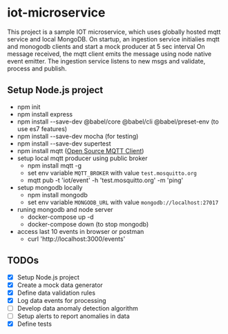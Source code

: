 # iot-microservice

This project is a sample IOT microservice, which uses globally hosted mqtt service and local MongoDB.
On startup, an ingestion service initialies mqtt and monogodb clients and start a mock producer at 5 sec interval
On message received, the mqtt client emits the message using node native event emitter.
The ingestion service listens to new msgs and validate, process and publish.


## Setup Node.js project

- npm init
- npm install express
- npm install --save-dev @babel/core @babel/cli @babel/preset-env (to use es7 features)
- npm install --save-dev mocha (for testing)
- npm install --save-dev supertest
- npm install mqtt ([Open Source MQTT Client](https://www.npmjs.com/package/mqtt))
- setup local mqtt producer using public broker
  - npm install mqtt -g
  - set env variable `MQTT_BROKER` with value `test.mosquitto.org`
  - mqtt pub -t 'iot/event' -h 'test.mosquitto.org' -m 'ping'
- setup mongodb locally
  - npm install mongodb
  - set env variable `MONGODB_URL` with value `mongodb://localhost:27017`
- runing mongodb and node server
  - docker-compose up -d
  - docker-compose down (to stop mongodb)
- access last 10 events in browser or postman
  - curl 'http://localhost:3000/events'

## TODOs

- [x] Setup Node.js project
- [x] Create a mock data generator
- [x] Define data validation rules
- [x] Log data events for processing
- [ ] Develop data anomaly detection algorithm
- [ ] Setup alerts to report anomalies in data
- [x] Define tests
